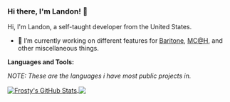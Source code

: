 ### Hi there, I'm Landon! 👋

Hi, I'm Landon, a self-taught developer from the United States.

- 🔭 I’m currently working on different features for [Baritone](https://github.com/cabaletta/baritone), [MC@H](https://minecraftathome.com/), and other miscellaneous things.

**Languages and Tools:**  

*NOTE: These are the languages i have most public projects in.*

<a href="https://github.com/FrostyZz">
  <img align="center" src="https://github-readme-stats.vercel.app/api?username=frostyzz&show_icons=true&include_all_commits=true&count_private=true&theme=radical&hide=prs,issues" alt="Frosty's GitHub Stats" />
</a>

<a href="https://github.com/FrostyZz">
  <img align="center" src="https://github-readme-stats.vercel.app/api/top-langs/?username=frostyzz&layout=compact&theme=radical" />
</a>

<br>
<br>

